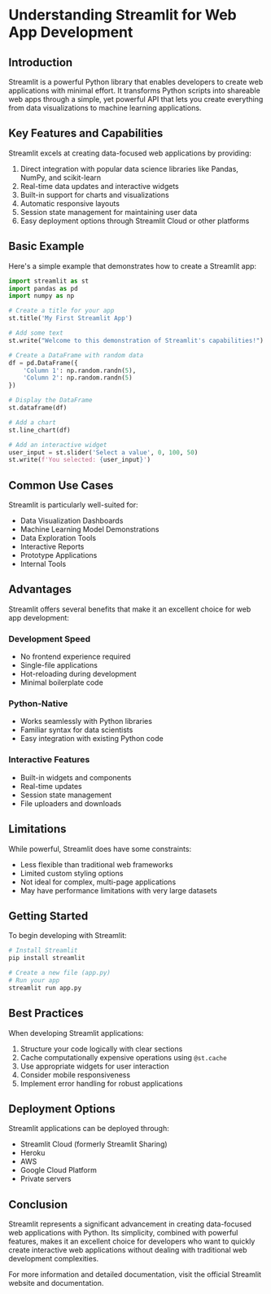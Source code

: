 # Understanding Streamlit for Web App Development

## Introduction
Streamlit is a powerful Python library that enables developers to create web applications with minimal effort. It transforms Python scripts into shareable web apps through a simple, yet powerful API that lets you create everything from data visualizations to machine learning applications.

## Key Features and Capabilities

Streamlit excels at creating data-focused web applications by providing:

1. Direct integration with popular data science libraries like Pandas, NumPy, and scikit-learn
2. Real-time data updates and interactive widgets
3. Built-in support for charts and visualizations
4. Automatic responsive layouts
5. Session state management for maintaining user data
6. Easy deployment options through Streamlit Cloud or other platforms

## Basic Example

Here's a simple example that demonstrates how to create a Streamlit app:

```python
import streamlit as st
import pandas as pd
import numpy as np

# Create a title for your app
st.title('My First Streamlit App')

# Add some text
st.write("Welcome to this demonstration of Streamlit's capabilities!")

# Create a DataFrame with random data
df = pd.DataFrame({
    'Column 1': np.random.randn(5),
    'Column 2': np.random.randn(5)
})

# Display the DataFrame
st.dataframe(df)

# Add a chart
st.line_chart(df)

# Add an interactive widget
user_input = st.slider('Select a value', 0, 100, 50)
st.write(f'You selected: {user_input}')
```

## Common Use Cases

Streamlit is particularly well-suited for:

- Data Visualization Dashboards
- Machine Learning Model Demonstrations
- Data Exploration Tools
- Interactive Reports
- Prototype Applications
- Internal Tools

## Advantages

Streamlit offers several benefits that make it an excellent choice for web app development:

### Development Speed
- No frontend experience required
- Single-file applications
- Hot-reloading during development
- Minimal boilerplate code

### Python-Native
- Works seamlessly with Python libraries
- Familiar syntax for data scientists
- Easy integration with existing Python code

### Interactive Features
- Built-in widgets and components
- Real-time updates
- Session state management
- File uploaders and downloads

## Limitations

While powerful, Streamlit does have some constraints:

- Less flexible than traditional web frameworks
- Limited custom styling options
- Not ideal for complex, multi-page applications
- May have performance limitations with very large datasets

## Getting Started

To begin developing with Streamlit:

```bash
# Install Streamlit
pip install streamlit

# Create a new file (app.py)
# Run your app
streamlit run app.py
```

## Best Practices

When developing Streamlit applications:

1. Structure your code logically with clear sections
2. Cache computationally expensive operations using `@st.cache`
3. Use appropriate widgets for user interaction
4. Consider mobile responsiveness
5. Implement error handling for robust applications

## Deployment Options

Streamlit applications can be deployed through:

- Streamlit Cloud (formerly Streamlit Sharing)
- Heroku
- AWS
- Google Cloud Platform
- Private servers

## Conclusion

Streamlit represents a significant advancement in creating data-focused web applications with Python. Its simplicity, combined with powerful features, makes it an excellent choice for developers who want to quickly create interactive web applications without dealing with traditional web development complexities.

For more information and detailed documentation, visit the official Streamlit website and documentation.
